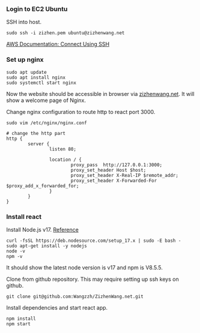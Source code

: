 ### Login to EC2 Ubuntu

SSH into host.
```
sudo ssh -i zizhen.pem ubuntu@zizhenwang.net
```
[AWS Documentation: Connect Using SSH](https://docs.aws.amazon.com/AWSEC2/latest/UserGuide/AccessingInstancesLinux.html)


### Set up nginx
```
sudo apt update
sudo apt install nginx
sudo systemctl start nginx
```

Now the website should be accessible in browser via [zizhenwang.net](http://zizhenwang.net). It will show a welcome page of Nginx.

Change nginx configuration to route http to react port 3000.

```
sudo vim /etc/nginx/nginx.conf

# change the http part
http {
        server {
                listen 80;

                location / {
                        proxy_pass  http://127.0.0.1:3000;
                        proxy_set_header Host $host;
                        proxy_set_header X-Real-IP $remote_addr;
                        proxy_set_header X-Forwarded-For $proxy_add_x_forwarded_for;
                }
        }
}

```

### Install react

Install Node.js v17. [Reference](https://github.com/nodesource/distributions/blob/master/README.md)

```
curl -fsSL https://deb.nodesource.com/setup_17.x | sudo -E bash -
sudo apt-get install -y nodejs
node -v
npm -v
```

It should show the latest node version is v17 and npm is V8.5.5.

Clone from github repository. This may require setting up ssh keys on github.

```
git clone git@github.com:Wangzzh/ZizhenWang.net.git
```

Install dependencies and start react app.
```
npm install
npm start
```